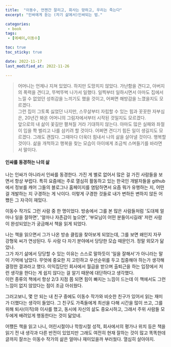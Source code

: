 ```yaml
---
title:  "이동수, 언젠간 잘리고, 회사는 망하고, 우리는 죽는다"
excerpt: "인싸에게 듣는 (자기 삶에서)인싸되는 법."

categories:
 - book
tags:
 - [에쎄이,이동수]

toc: true
toc_sticky: true

date: 2022-11-17
last_modified_at: 2022-11-26

---
```


> 어머니는 언제나 지쳐 있었다. 하지만 도망치지 않았다. 가난함을 견디고, 아버지의 폭력을 견디고, 뚜벅뚜벅 나가서 일했다. 일찍부터 일하시면서 아마도 집에서 느낄 수 없었던 성취감을 느끼기도 했을 것이고, 어쩌면 해방감을 느꼈을지도 모르겠다.  
> 그런 집이 그토록 싫었던 나지만, 스무살부터 자립할 수 있는 힘과 꼿꼿한 자부심은, 20년간 봐온 어머니의 그림자에서부터 시작된 것일지도 모르겠다.  
> 앞으로의 내 삶이 꽃길만 펼쳐질 거라 기대하지 않는다. 아마도 많은 실패와 좌절이 입을 쫙 벌리고 나를 삼키려 할 것이다. 어쩌면 견디기 힘든 일이 생길지도 모르겠다. 그래도 괜찮다. 그때마다 더욱더 힘내서 나의 삶을 살아낼 것이다. 행복할 것이다. 삶을 개척하고 행복을 찾는 모습이 아이에게 조금씩 스며들기를 바라면서 말이다.  

#### 인싸를 동경하는 나의 삶

나는 인싸가 아니라서 인싸를 동경한다. 가진 게 별로 없어서 많은 걸 가진 사람들을 보면서 항상 부럽다. 특히 요즘에는 주로 열심히 활동하고 있는 한국인 개발자들을 github에서 정보를 캐어 그들의 블로그나 홈페이지를 염탐하면서 요즘 뭐가 유행하는 지, 어떤 걸 개발하는 지 구경하는 게 낙이다. 이렇게 구경한 것들로 내가 변하든 변하지 않든 어쨌든 그 자극이 재밌다.  

이동수 작가도 그런 사람 중 한 명이었다. 방송에서 그를 본 많은 사람들처럼 '도대체 얼마나 일을 잘하면', '얼마나 자존감이 높으면', '부모님이 어떤 분들이시길래' 저런 사람이 완성되었는가 궁금해서 책을 읽게 되었다.  

나는 책을 읽으면서 그가 나온 방송 클립을 찾아보게 되었는데, 그를 보면 왜인지 자꾸 강형욱 씨가 연상된다. 두 사람 다 자기 분야에서 당당한 모습 때문인가. 정말 외모가 닮았나.  
그가 자기 삶에서 당당할 수 있는 이유는 스스로 말하듯이 '일을 잘해서'가 아니라는 말이 기억에 남았다. 무엇에 중요한 지 고민하고 우선순위를 두고 집중해야 하는가 생각해 결정한 결과라고 했다. 이익집단인 회사에서 월급을 받으며 출퇴근을 하는 입장에서 저런 생각을 한다는 게 쉽지 않다는 걸 알기 때문에 대단하다고 생각했다.  
이런 종류의 책에서 항상 2/3 지점 쯤 되면 힘이 빠지는 느낌이 드는데 이 책에서도 그런 느낌이 없지 않았다는 점이 조금 아쉬웠다.  

그러고보니, 몇 안 되는 내 친구 중에도 이동수 작가와 비슷한 친구가 있어서 읽는 재미가 더했다는 생각이 들었다. 그 친구도 가족들에게 최선을 다해 시간을 많이 쓰고, 그를 위해 퇴사(이직)와 이사를 했고, 동시에 자신의 삶도 중요시하고, 그래서 주위 사람들 모두에게 배려있게 행동한다는 것이 닮았네.  

어쨌든 책을 읽고 나니, 어린시절이나 학창시절 성적, 회사에서의 평가나 위치 등은 책을 읽기 전 내 생각과 다른 반전이 있었지만 그래도 여전히 현재 잘하는 것이 많고 똑똑한데 글까지 잘쓰는 이동수 작가의 삶은 얼마나 재미있을까 부러웠다. 열심히 살아야지.  
